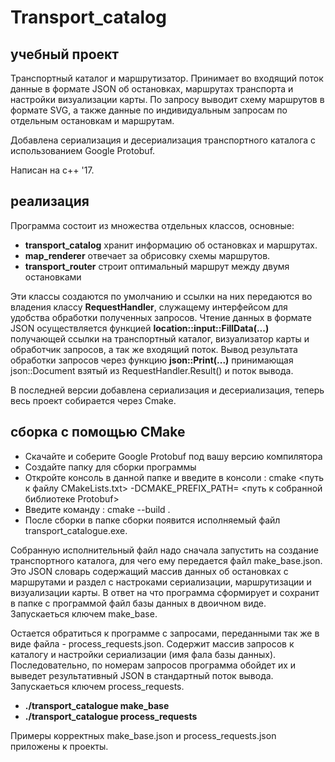 # Transport_catalog

## учебный проект
Транспортный каталог и маршрутизатор. Принимает во входящий поток данные в формате JSON об остановках, маршрутах транспорта и настройки визуализации карты. По запросу выводит схему маршрутов в формате SVG, а также данные по индивидуальным запросам по отдельным остановкам и маршрутам.

Добавлена сериализация и десериализация транспортного каталога с использованием Google Protobuf.

Написан на с++ '17.

## реализация
Программа состоит из множества отдельных классов, основные:
- **transport_catalog** хранит информацию об остановках и маршрутах.
- **map_renderer** отвечает за обрисовку схемы маршрутов.
- **transport_router** строит оптимальный маршрут между двумя остановками

Эти классы создаются по умолчанию и ссылки на них передаются во владения классу **RequestHandler**, служащему интерфейсом для удобства обработки полученных запросов. Чтение данных в формате JSON осуществляется функцией **location::input::FillData(...)** получающей ссылки на транспортный каталог, визуализатор карты и обработчик запросов, а так же входящий поток. Вывод результата обработки запросов через функцию **json::Print(...)** принимающая json::Document взятый из RequestHandler.Result() и поток вывода.

В последней версии добавлена сериализация и десериализация, теперь весь проект собирается через Cmake.

## cборка с помощью CMake
- Скачайте и соберите Google Protobuf под вашу версию компилятора
- Создайте папку для сборки программы
- Откройте консоль в данной папке и введите в консоли : cmake <путь к файлу CMakeLists.txt> -DCMAKE_PREFIX_PATH= <путь к собранной библиотеке Protobuf>
- Введите команду : cmake --build .
- После сборки в папке сборки появится исполняемый файл transport_catalogue.exe.

Собранную исполнительный файл надо сначала запустить на создание транспортного каталога, для чего ему передается файл make_base.json. Это JSON словарь содержащий массив данных об остановках с маршрутами и раздел с настроками сериализации, маршрутизации и визуализации карты. В ответ на что программа сформирует и сохранит в папке с программой файл базы данных в двоичном виде. Запускаеться ключем make_base.

Остается обратиться к программе с запросами, переданными так же в виде файла - process_requests.json. Содержит массив запросов к каталогу и настройки сериализации (имя фала базы данных). Последовательно, по номерам запросов программа обойдет их и выведет результативный JSON в стандартный поток вывода. Запускаеться ключем process_requests.

- **./transport_catalogue make_base** 
- **./transport_catalogue process_requests**

Примеры корректных make_base.json и process_requests.json приложены к проекты.


